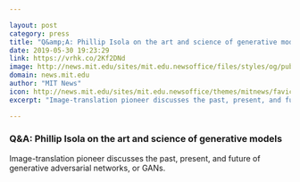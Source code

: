 ```yaml
---

layout: post
category: press
title: "Q&amp;A: Phillip Isola on the art and science of generative models"
date: 2019-05-30 19:23:29
link: https://vrhk.co/2Kf2DNd
image: http://news.mit.edu/sites/mit.edu.newsoffice/files/styles/og/public/images/2019/phillip-isola-mit-A1.jpg
domain: news.mit.edu
author: "MIT News"
icon: http://news.mit.edu/sites/mit.edu.newsoffice/themes/mitnews/favicon.ico
excerpt: "Image-translation pioneer discusses the past, present, and future of generative adversarial networks, or GANs."

---
```


### Q&amp;A: Phillip Isola on the art and science of generative models

Image-translation pioneer discusses the past, present, and future of generative adversarial networks, or GANs.